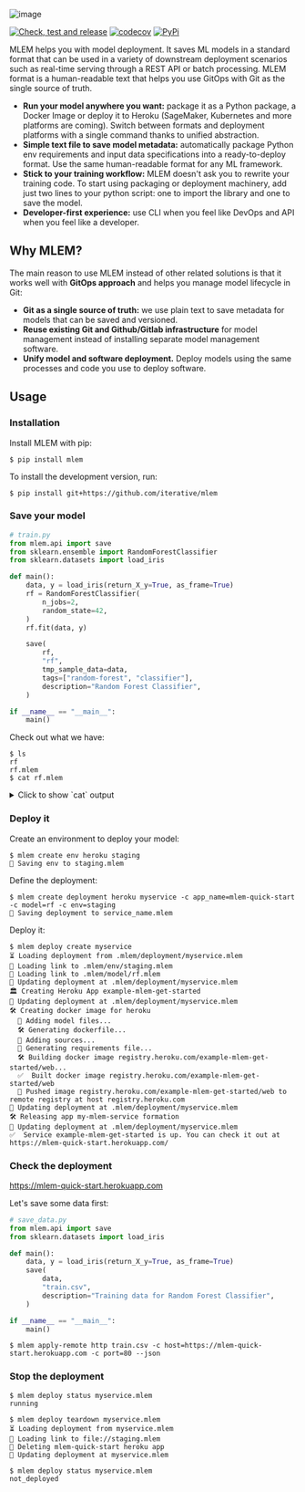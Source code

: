 ![image](https://user-images.githubusercontent.com/6797716/165590476-994d4d93-8e98-4afb-b5f8-6f42b9d56efc.png)


[![Check, test and release](https://github.com/iterative/mlem/actions/workflows/check-test-release.yml/badge.svg)](https://github.com/iterative/mlem/actions/workflows/check-test-release.yml)
[![codecov](https://codecov.io/gh/iterative/mlem/branch/main/graph/badge.svg?token=WHU4OAB6O2)](https://codecov.io/gh/iterative/mlem)
[![PyPi](https://img.shields.io/pypi/v/mlem.svg?label=pip&logo=PyPI&logoColor=white)](https://pypi.org/project/mlem)

MLEM helps you with model deployment. It saves ML models in a standard format that can be used in a variety of downstream deployment scenarios such as real-time serving through a REST API or batch processing. MLEM format is a human-readable text that helps you use GitOps with Git as the single source of truth.

- **Run your model anywhere you want:** package it as a Python package, a Docker Image or deploy it to Heroku (SageMaker, Kubernetes and more platforms are coming). Switch between formats and deployment platforms with a single command thanks to unified abstraction.
- **Simple text file to save model metadata:** automatically package Python env requirements and input data specifications into a ready-to-deploy format. Use the same human-readable format for any ML framework.
- **Stick to your training workflow:** MLEM doesn't ask you to rewrite your training code. To start using packaging or deployment machinery, add just two lines to your python script: one to import the library and one to save the model.
- **Developer-first experience:** use CLI when you feel like DevOps and API when you feel like a developer.

## Why MLEM?

The main reason to use MLEM instead of other related solutions is that it works well with **GitOps approach** and helps you manage model lifecycle in Git:

- **Git as a single source of truth:** we use plain text to save metadata for models that can be saved and versioned.
- **Reuse existing Git and Github/Gitlab infrastructure** for model management instead of installing separate model management software.
- **Unify model and software deployment.** Deploy models using the same processes and code you use to deploy software.

## Usage

### Installation

Install MLEM with pip:

```
$ pip install mlem
```

To install the development version, run:

```
$ pip install git+https://github.com/iterative/mlem
```

### Save your model

```python
# train.py
from mlem.api import save
from sklearn.ensemble import RandomForestClassifier
from sklearn.datasets import load_iris

def main():
    data, y = load_iris(return_X_y=True, as_frame=True)
    rf = RandomForestClassifier(
        n_jobs=2,
        random_state=42,
    )
    rf.fit(data, y)

    save(
        rf,
        "rf",
        tmp_sample_data=data,
        tags=["random-forest", "classifier"],
        description="Random Forest Classifier",
    )

if __name__ == "__main__":
    main()
```

Check out what we have:

```shell
$ ls
rf
rf.mlem
$ cat rf.mlem
```
<details>
  <summary>Click to show `cat` output</summary>

```yaml
artifacts:
  data:
    hash: ea4f1bf769414fdacc2075ef9de73be5
    size: 163651
    uri: rf
description: Random Forest Classifier
model_type:
  methods:
    predict:
      args:
      - name: data
        type_:
          columns:
          - sepal length (cm)
          - sepal width (cm)
          - petal length (cm)
          - petal width (cm)
          dtypes:
          - float64
          - float64
          - float64
          - float64
          index_cols: []
          type: dataframe
      name: predict
      returns:
        dtype: int64
        shape:
        - null
        type: ndarray
    predict_proba:
      args:
      - name: data
        type_:
          columns:
          - sepal length (cm)
          - sepal width (cm)
          - petal length (cm)
          - petal width (cm)
          dtypes:
          - float64
          - float64
          - float64
          - float64
          index_cols: []
          type: dataframe
      name: predict_proba
      returns:
        dtype: float64
        shape:
        - null
        - 3
        type: ndarray
    sklearn_predict:
      args:
      - name: X
        type_:
          columns:
          - sepal length (cm)
          - sepal width (cm)
          - petal length (cm)
          - petal width (cm)
          dtypes:
          - float64
          - float64
          - float64
          - float64
          index_cols: []
          type: dataframe
      name: predict
      returns:
        dtype: int64
        shape:
        - null
        type: ndarray
    sklearn_predict_proba:
      args:
      - name: X
        type_:
          columns:
          - sepal length (cm)
          - sepal width (cm)
          - petal length (cm)
          - petal width (cm)
          dtypes:
          - float64
          - float64
          - float64
          - float64
          index_cols: []
          type: dataframe
      name: predict_proba
      returns:
        dtype: float64
        shape:
        - null
        - 3
        type: ndarray
  type: sklearn
object_type: model
requirements:
- module: sklearn
  version: 1.0.2
- module: pandas
  version: 1.4.1
- module: numpy
  version: 1.22.3
tags:
- random-forest
- classifier
```
</details>


### Deploy it

Create an environment to deploy your model:

```shell
$ mlem create env heroku staging
💾 Saving env to staging.mlem
```

Define the deployment:

```shell
$ mlem create deployment heroku myservice -c app_name=mlem-quick-start -c model=rf -c env=staging
💾 Saving deployment to service_name.mlem
```

Deploy it:
```shell
$ mlem deploy create myservice
⏳️ Loading deployment from .mlem/deployment/myservice.mlem
🔗 Loading link to .mlem/env/staging.mlem
🔗 Loading link to .mlem/model/rf.mlem
💾 Updating deployment at .mlem/deployment/myservice.mlem
🏛 Creating Heroku App example-mlem-get-started
💾 Updating deployment at .mlem/deployment/myservice.mlem
🛠 Creating docker image for heroku
  💼 Adding model files...
  🛠 Generating dockerfile...
  💼 Adding sources...
  💼 Generating requirements file...
  🛠 Building docker image registry.heroku.com/example-mlem-get-started/web...
  ✅  Built docker image registry.heroku.com/example-mlem-get-started/web
  🔼 Pushed image registry.heroku.com/example-mlem-get-started/web to remote registry at host registry.heroku.com
💾 Updating deployment at .mlem/deployment/myservice.mlem
🛠 Releasing app my-mlem-service formation
💾 Updating deployment at .mlem/deployment/myservice.mlem
✅  Service example-mlem-get-started is up. You can check it out at https://mlem-quick-start.herokuapp.com/
```

### Check the deployment

https://mlem-quick-start.herokuapp.com

Let's save some data first:
```python
# save_data.py
from mlem.api import save
from sklearn.datasets import load_iris

def main():
    data, y = load_iris(return_X_y=True, as_frame=True)
    save(
        data,
        "train.csv",
        description="Training data for Random Forest Classifier",
    )

if __name__ == "__main__":
    main()
```

```
$ mlem apply-remote http train.csv -c host=https://mlem-quick-start.herokuapp.com -c port=80 --json
```

### Stop the deployment

```
$ mlem deploy status myservice.mlem
running
```

```
$ mlem deploy teardown myservice.mlem
⏳️ Loading deployment from myservice.mlem
🔗 Loading link to file://staging.mlem
🔻 Deleting mlem-quick-start heroku app
💾 Updating deployment at myservice.mlem
```

```
$ mlem deploy status myservice.mlem
not_deployed
```
